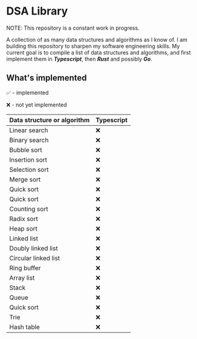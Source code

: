 # DSA Library

NOTE: This repository is a constant work in progress.

A collection of as many data structures and algorithms as I know of. I am building this repository to sharpen my software engineering skills. My current goal is to compile a list of data structures and algorithms, and first implement them in **_Typescript_**, then **_Rust_** and possibly **_Go_**.

## What's implemented

✅ - implemented

❌ - not yet implemented

| Data structure or algorithm | Typescript |
| --------------------------- | ---------- |
| Linear search               | ❌         |
| Binary search               | ❌         |
| Bubble sort                 | ❌         |
| Insertion sort              | ❌         |
| Selection sort              | ❌         |
| Merge sort                  | ❌         |
| Quick sort                  | ❌         |
| Quick sort                  | ❌         |
| Counting sort               | ❌         |
| Radix sort                  | ❌         |
| Heap sort                   | ❌         |
| Linked list                 | ❌         |
| Doubly linked list          | ❌         |
| Circular linked list        | ❌         |
| Ring buffer                 | ❌         |
| Array list                  | ❌         |
| Stack                       | ❌         |
| Queue                       | ❌         |
| Quick sort                  | ❌         |
| Trie                        | ❌         |
| Hash table                  | ❌         |
